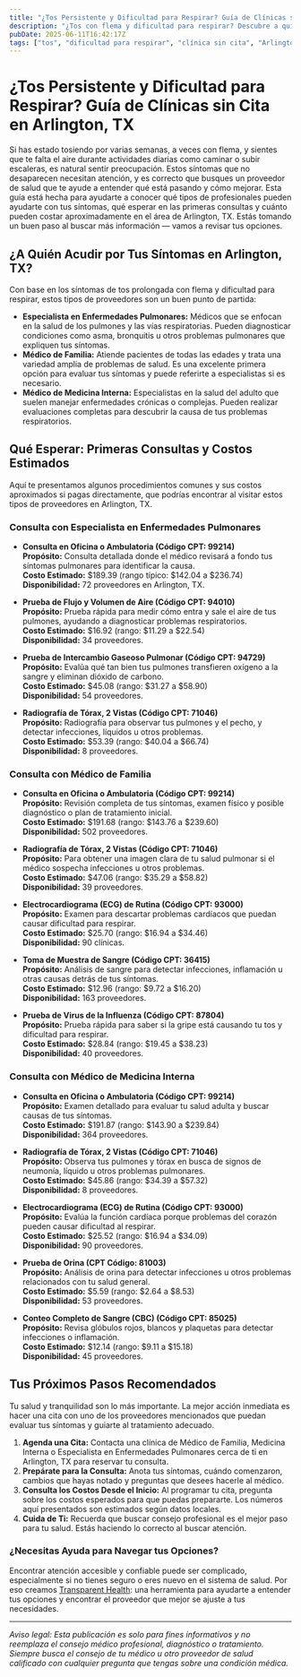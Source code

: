 ```yaml
---
title: "¿Tos Persistente y Dificultad para Respirar? Guía de Clínicas sin Cita en Arlington, TX"
description: "¿Tos con flema y dificultad para respirar? Descubre a quién acudir, cuánto cuestan las consultas y cuáles son los siguientes pasos para tu cuidado en Arlington, TX."
pubDate: 2025-06-11T16:42:17Z
tags: ["tos", "dificultad para respirar", "clínica sin cita", "Arlington TX", "costo de atención médica", "salud pulmonar"]
---
```


# ¿Tos Persistente y Dificultad para Respirar? Guía de Clínicas sin Cita en Arlington, TX

Si has estado tosiendo por varias semanas, a veces con flema, y sientes que te falta el aire durante actividades diarias como caminar o subir escaleras, es natural sentir preocupación. Estos síntomas que no desaparecen necesitan atención, y es correcto que busques un proveedor de salud que te ayude a entender qué está pasando y cómo mejorar. Esta guía está hecha para ayudarte a conocer qué tipos de profesionales pueden ayudarte con tus síntomas, qué esperar en las primeras consultas y cuánto pueden costar aproximadamente en el área de Arlington, TX. Estás tomando un buen paso al buscar más información — vamos a revisar tus opciones.

## ¿A Quién Acudir por Tus Síntomas en Arlington, TX?

Con base en los síntomas de tos prolongada con flema y dificultad para respirar, estos tipos de proveedores son un buen punto de partida:

- **Especialista en Enfermedades Pulmonares:** Médicos que se enfocan en la salud de los pulmones y las vías respiratorias. Pueden diagnosticar condiciones como asma, bronquitis u otros problemas pulmonares que expliquen tus síntomas.
- **Médico de Familia:** Atiende pacientes de todas las edades y trata una variedad amplia de problemas de salud. Es una excelente primera opción para evaluar tus síntomas y puede referirte a especialistas si es necesario.
- **Médico de Medicina Interna:** Especialistas en la salud del adulto que suelen manejar enfermedades crónicas o complejas. Pueden realizar evaluaciones completas para descubrir la causa de tus problemas respiratorios.

## Qué Esperar: Primeras Consultas y Costos Estimados

Aquí te presentamos algunos procedimientos comunes y sus costos aproximados si pagas directamente, que podrías encontrar al visitar estos tipos de proveedores en Arlington, TX.

### Consulta con Especialista en Enfermedades Pulmonares

- **Consulta en Oficina o Ambulatoria (Código CPT: 99214)**  
  **Propósito:** Consulta detallada donde el médico revisará a fondo tus síntomas pulmonares para identificar la causa.  
  **Costo Estimado:** $189.39 (rango típico: $142.04 a $236.74)  
  **Disponibilidad:** 72 proveedores en Arlington, TX.

- **Prueba de Flujo y Volumen de Aire (Código CPT: 94010)**  
  **Propósito:** Prueba rápida para medir cómo entra y sale el aire de tus pulmones, ayudando a diagnosticar problemas respiratorios.  
  **Costo Estimado:** $16.92 (rango: $11.29 a $22.54)  
  **Disponibilidad:** 34 proveedores.

- **Prueba de Intercambio Gaseoso Pulmonar (Código CPT: 94729)**  
  **Propósito:** Evalúa qué tan bien tus pulmones transfieren oxígeno a la sangre y eliminan dióxido de carbono.  
  **Costo Estimado:** $45.08 (rango: $31.27 a $58.90)  
  **Disponibilidad:** 54 proveedores.

- **Radiografía de Tórax, 2 Vistas (Código CPT: 71046)**  
  **Propósito:** Radiografía para observar tus pulmones y el pecho, y detectar infecciones, líquidos u otros problemas.  
  **Costo Estimado:** $53.39 (rango: $40.04 a $66.74)  
  **Disponibilidad:** 8 proveedores.

### Consulta con Médico de Familia

- **Consulta en Oficina o Ambulatoria (Código CPT: 99214)**  
  **Propósito:** Revisión completa de tus síntomas, examen físico y posible diagnóstico o plan de tratamiento inicial.  
  **Costo Estimado:** $191.68 (rango: $143.76 a $239.60)  
  **Disponibilidad:** 502 proveedores.

- **Radiografía de Tórax, 2 Vistas (Código CPT: 71046)**  
  **Propósito:** Para obtener una imagen clara de tu salud pulmonar si el médico sospecha infecciones u otros problemas.  
  **Costo Estimado:** $47.06 (rango: $35.29 a $58.82)  
  **Disponibilidad:** 39 proveedores.

- **Electrocardiograma (ECG) de Rutina (Código CPT: 93000)**  
  **Propósito:** Examen para descartar problemas cardíacos que puedan causar dificultad para respirar.  
  **Costo Estimado:** $25.70 (rango: $16.94 a $34.46)  
  **Disponibilidad:** 90 clínicas.

- **Toma de Muestra de Sangre (Código CPT: 36415)**  
  **Propósito:** Análisis de sangre para detectar infecciones, inflamación u otras causas detrás de tus síntomas.  
  **Costo Estimado:** $12.96 (rango: $9.72 a $16.20)  
  **Disponibilidad:** 163 proveedores.

- **Prueba de Virus de la Influenza (Código CPT: 87804)**  
  **Propósito:** Prueba rápida para saber si la gripe está causando tu tos y dificultad para respirar.  
  **Costo Estimado:** $28.84 (rango: $19.45 a $38.23)  
  **Disponibilidad:** 40 proveedores.

### Consulta con Médico de Medicina Interna

- **Consulta en Oficina o Ambulatoria (Código CPT: 99214)**  
  **Propósito:** Examen detallado para evaluar tu salud adulta y buscar causas de tus síntomas.  
  **Costo Estimado:** $191.87 (rango: $143.90 a $239.84)  
  **Disponibilidad:** 364 proveedores.

- **Radiografía de Tórax, 2 Vistas (Código CPT: 71046)**  
  **Propósito:** Observa tus pulmones y tórax en busca de signos de neumonía, líquido u otros problemas pulmonares.  
  **Costo Estimado:** $45.86 (rango: $34.39 a $57.32)  
  **Disponibilidad:** 8 proveedores.

- **Electrocardiograma (ECG) de Rutina (Código CPT: 93000)**  
  **Propósito:** Evalúa la función cardíaca porque problemas del corazón pueden causar dificultad al respirar.  
  **Costo Estimado:** $25.52 (rango: $16.94 a $34.09)  
  **Disponibilidad:** 90 proveedores.

- **Prueba de Orina (CPT Código: 81003)**  
  **Propósito:** Análisis de orina para detectar infecciones u otros problemas relacionados con tu salud general.  
  **Costo Estimado:** $5.59 (rango: $2.64 a $8.53)  
  **Disponibilidad:** 53 proveedores.

- **Conteo Completo de Sangre (CBC) (Código CPT: 85025)**  
  **Propósito:** Revisa glóbulos rojos, blancos y plaquetas para detectar infecciones o inflamación.  
  **Costo Estimado:** $12.14 (rango: $9.11 a $15.18)  
  **Disponibilidad:** 45 proveedores.

## Tus Próximos Pasos Recomendados

Tu salud y tranquilidad son lo más importante. La mejor acción inmediata es hacer una cita con uno de los proveedores mencionados que puedan evaluar tus síntomas y guiarte al tratamiento adecuado.

1. **Agenda una Cita:** Contacta una clínica de Médico de Familia, Medicina Interna o Especialista en Enfermedades Pulmonares cerca de ti en Arlington, TX para reservar tu consulta.
2. **Prepárate para la Consulta:** Anota tus síntomas, cuándo comenzaron, cambios que hayas notado y preguntas que desees hacerle al médico.
3. **Consulta los Costos Desde el Inicio:** Al programar tu cita, pregunta sobre los costos esperados para que puedas prepararte. Los números aquí presentados son estimados según datos locales.
4. **Cuida de Ti:** Recuerda que buscar consejo profesional es el mejor paso para tu salud. Estás haciendo lo correcto al buscar atención.

### ¿Necesitas Ayuda para Navegar tus Opciones?

Encontrar atención accesible y confiable puede ser complicado, especialmente si no tienes seguro o eres nuevo en el sistema de salud. Por eso creamos [Transparent Health](https://transparenthealth.ai): una herramienta para ayudarte a entender tus opciones y encontrar el proveedor que mejor se ajuste a tus necesidades.

---

*Aviso legal: Esta publicación es solo para fines informativos y no reemplaza el consejo médico profesional, diagnóstico o tratamiento. Siempre busca el consejo de tu médico u otro proveedor de salud calificado con cualquier pregunta que tengas sobre una condición médica.*